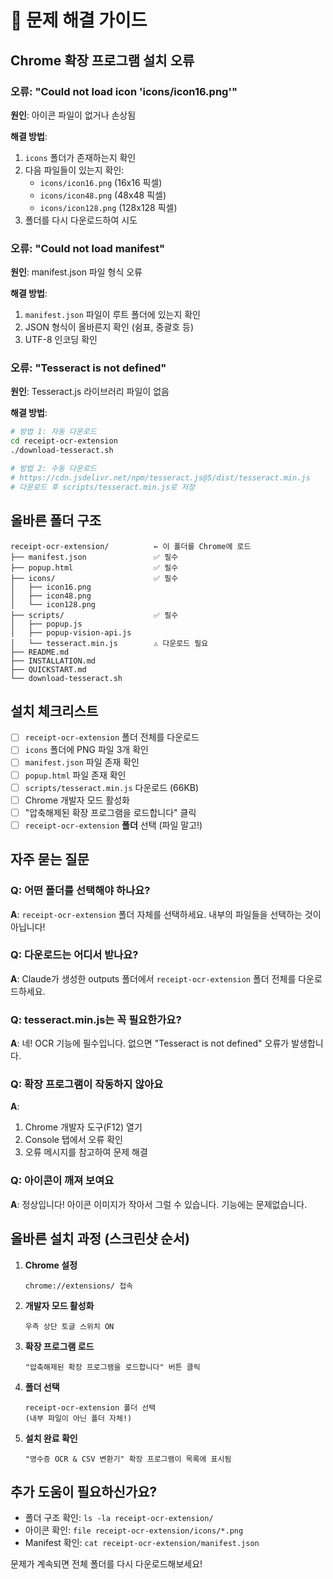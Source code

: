 # 🔧 문제 해결 가이드

## Chrome 확장 프로그램 설치 오류

### 오류: "Could not load icon 'icons/icon16.png'"

**원인**: 아이콘 파일이 없거나 손상됨

**해결 방법**:
1. `icons` 폴더가 존재하는지 확인
2. 다음 파일들이 있는지 확인:
   - `icons/icon16.png` (16x16 픽셀)
   - `icons/icon48.png` (48x48 픽셀)
   - `icons/icon128.png` (128x128 픽셀)
3. 폴더를 다시 다운로드하여 시도

### 오류: "Could not load manifest"

**원인**: manifest.json 파일 형식 오류

**해결 방법**:
1. `manifest.json` 파일이 루트 폴더에 있는지 확인
2. JSON 형식이 올바른지 확인 (쉼표, 중괄호 등)
3. UTF-8 인코딩 확인

### 오류: "Tesseract is not defined"

**원인**: Tesseract.js 라이브러리 파일이 없음

**해결 방법**:
```bash
# 방법 1: 자동 다운로드
cd receipt-ocr-extension
./download-tesseract.sh

# 방법 2: 수동 다운로드
# https://cdn.jsdelivr.net/npm/tesseract.js@5/dist/tesseract.min.js
# 다운로드 후 scripts/tesseract.min.js로 저장
```

## 올바른 폴더 구조

```
receipt-ocr-extension/          ← 이 폴더를 Chrome에 로드
├── manifest.json               ✅ 필수
├── popup.html                  ✅ 필수
├── icons/                      ✅ 필수
│   ├── icon16.png
│   ├── icon48.png
│   └── icon128.png
├── scripts/                    ✅ 필수
│   ├── popup.js
│   ├── popup-vision-api.js
│   └── tesseract.min.js        ⚠️ 다운로드 필요
├── README.md
├── INSTALLATION.md
├── QUICKSTART.md
└── download-tesseract.sh
```

## 설치 체크리스트

- [ ] `receipt-ocr-extension` 폴더 전체를 다운로드
- [ ] `icons` 폴더에 PNG 파일 3개 확인
- [ ] `manifest.json` 파일 존재 확인
- [ ] `popup.html` 파일 존재 확인
- [ ] `scripts/tesseract.min.js` 다운로드 (66KB)
- [ ] Chrome 개발자 모드 활성화
- [ ] "압축해제된 확장 프로그램을 로드합니다" 클릭
- [ ] `receipt-ocr-extension` **폴더** 선택 (파일 말고!)

## 자주 묻는 질문

### Q: 어떤 폴더를 선택해야 하나요?
**A**: `receipt-ocr-extension` 폴더 자체를 선택하세요. 내부의 파일들을 선택하는 것이 아닙니다!

### Q: 다운로드는 어디서 받나요?
**A**: Claude가 생성한 outputs 폴더에서 `receipt-ocr-extension` 폴더 전체를 다운로드하세요.

### Q: tesseract.min.js는 꼭 필요한가요?
**A**: 네! OCR 기능에 필수입니다. 없으면 "Tesseract is not defined" 오류가 발생합니다.

### Q: 확장 프로그램이 작동하지 않아요
**A**: 
1. Chrome 개발자 도구(F12) 열기
2. Console 탭에서 오류 확인
3. 오류 메시지를 참고하여 문제 해결

### Q: 아이콘이 깨져 보여요
**A**: 정상입니다! 아이콘 이미지가 작아서 그럴 수 있습니다. 기능에는 문제없습니다.

## 올바른 설치 과정 (스크린샷 순서)

1. **Chrome 설정**
   ```
   chrome://extensions/ 접속
   ```

2. **개발자 모드 활성화**
   ```
   우측 상단 토글 스위치 ON
   ```

3. **확장 프로그램 로드**
   ```
   "압축해제된 확장 프로그램을 로드합니다" 버튼 클릭
   ```

4. **폴더 선택**
   ```
   receipt-ocr-extension 폴더 선택
   (내부 파일이 아닌 폴더 자체!)
   ```

5. **설치 완료 확인**
   ```
   "영수증 OCR & CSV 변환기" 확장 프로그램이 목록에 표시됨
   ```

## 추가 도움이 필요하신가요?

- 폴더 구조 확인: `ls -la receipt-ocr-extension/`
- 아이콘 확인: `file receipt-ocr-extension/icons/*.png`
- Manifest 확인: `cat receipt-ocr-extension/manifest.json`

문제가 계속되면 전체 폴더를 다시 다운로드해보세요!
